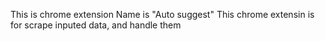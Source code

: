 This is chrome extension
Name is "Auto suggest"
This chrome extensin is for scrape inputed data, and handle them  
